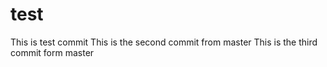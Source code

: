 # test
This is test commit
This is the second commit from master
This is the third commit form master
